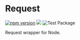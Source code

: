 # Request

[![npm version](https://badge.fury.io/js/%40nexys%2Frequest.svg)](https://www.npmjs.com/package/@nexys/request)
[![](https://travis-ci.com/Nexysweb/request.svg?branch=master)](https://travis-ci.com/github/Nexysweb/request)
![Test Package](https://github.com/Nexysweb/request/workflows/Test%20Package/badge.svg)

Request wrapper for Node.

